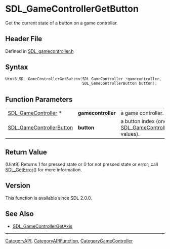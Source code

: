 # SDL_GameControllerGetButton

Get the current state of a button on a game controller.

## Header File

Defined in [SDL_gamecontroller.h](https://github.com/libsdl-org/SDL/blob/SDL2/include/SDL_gamecontroller.h)

## Syntax

```c
Uint8 SDL_GameControllerGetButton(SDL_GameController *gamecontroller,
                                  SDL_GameControllerButton button);
```

## Function Parameters

|                                                      |                    |                                                                                          |
| ---------------------------------------------------- | ------------------ | ---------------------------------------------------------------------------------------- |
| [SDL_GameController](SDL_GameController) *           | **gamecontroller** | a game controller.                                                                       |
| [SDL_GameControllerButton](SDL_GameControllerButton) | **button**         | a button index (one of the [SDL_GameControllerButton](SDL_GameControllerButton) values). |

## Return Value

(Uint8) Returns 1 for pressed state or 0 for not pressed state or error;
call [SDL_GetError](SDL_GetError)() for more information.

## Version

This function is available since SDL 2.0.0.

## See Also

- [SDL_GameControllerGetAxis](SDL_GameControllerGetAxis)






----
[CategoryAPI](CategoryAPI), [CategoryAPIFunction](CategoryAPIFunction), [CategoryGameController](CategoryGameController)

